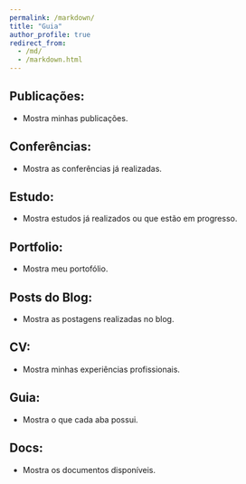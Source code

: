 ```yaml
---
permalink: /markdown/
title: "Guia"
author_profile: true
redirect_from: 
  - /md/
  - /markdown.html
---
```


## Publicações:

* Mostra minhas publicações.

## Conferências:

* Mostra as conferências já realizadas.

## Estudo:

* Mostra estudos já realizados ou que estão em progresso.

## Portfolio:

* Mostra meu portofólio.

## Posts do Blog:

* Mostra as postagens realizadas no blog.

## CV:

* Mostra minhas experiências profissionais.

## Guia:

* Mostra o que cada aba possui.

## Docs:

* Mostra os documentos disponíveis.
